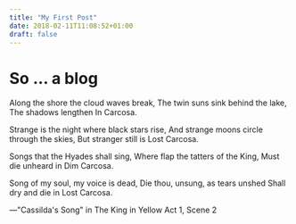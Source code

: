 ```yaml
---
title: "My First Post"
date: 2018-02-11T11:08:52+01:00
draft: false
---
```


# So ...  a blog


Along the shore the cloud waves break,
The twin suns sink behind the lake,
The shadows lengthen
In Carcosa.

Strange is the night where black stars rise,
And strange moons circle through the skies,
But stranger still is
Lost Carcosa.

Songs that the Hyades shall sing,
Where flap the tatters of the King,
Must die unheard in
Dim Carcosa.

Song of my soul, my voice is dead,
Die thou, unsung, as tears unshed
Shall dry and die in
Lost Carcosa.

—"Cassilda's Song" in The King in Yellow Act 1, Scene 2

